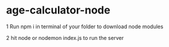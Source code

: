 # age-calculator-node
1 Run npm i in terminal of your folder to download node modules


2 hit node or nodemon index.js to run the server
